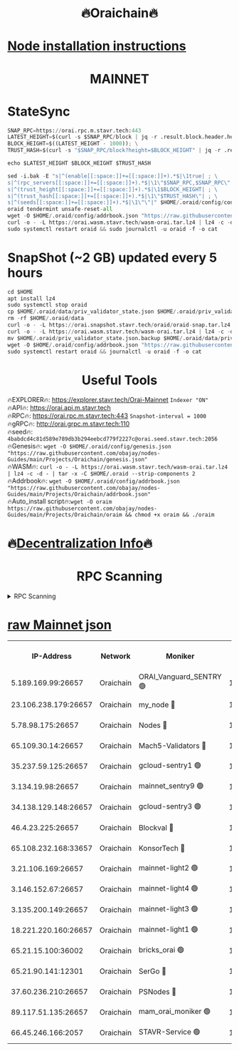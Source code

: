 <h1 align="center"> 🔥Oraichain🔥</h1>

[Node installation instructions](https://github.com/obajay/nodes-Guides/tree/main/Projects/Oraichain)
=
<h1 align="center"> MAINNET</h1>

# StateSync
```python
SNAP_RPC=https://orai.rpc.m.stavr.tech:443
LATEST_HEIGHT=$(curl -s $SNAP_RPC/block | jq -r .result.block.header.height); \
BLOCK_HEIGHT=$((LATEST_HEIGHT - 1000)); \
TRUST_HASH=$(curl -s "$SNAP_RPC/block?height=$BLOCK_HEIGHT" | jq -r .result.block_id.hash)

echo $LATEST_HEIGHT $BLOCK_HEIGHT $TRUST_HASH

sed -i.bak -E "s|^(enable[[:space:]]+=[[:space:]]+).*$|\1true| ; \
s|^(rpc_servers[[:space:]]+=[[:space:]]+).*$|\1\"$SNAP_RPC,$SNAP_RPC\"| ; \
s|^(trust_height[[:space:]]+=[[:space:]]+).*$|\1$BLOCK_HEIGHT| ; \
s|^(trust_hash[[:space:]]+=[[:space:]]+).*$|\1\"$TRUST_HASH\"| ; \
s|^(seeds[[:space:]]+=[[:space:]]+).*$|\1\"\"|" $HOME/.oraid/config/config.toml
oraid tendermint unsafe-reset-all
wget -O $HOME/.oraid/config/addrbook.json "https://raw.githubusercontent.com/obajay/nodes-Guides/main/Projects/Oraichain/addrbook.json"
curl -o - -L https://orai.wasm.stavr.tech/wasm-orai.tar.lz4 | lz4 -c -d - | tar -x -C $HOME/.oraid --strip-components 2
sudo systemctl restart oraid && sudo journalctl -u oraid -f -o cat
```
# SnapShot (~2 GB) updated every 5 hours
```python
cd $HOME
apt install lz4
sudo systemctl stop oraid
cp $HOME/.oraid/data/priv_validator_state.json $HOME/.oraid/priv_validator_state.json.backup
rm -rf $HOME/.oraid/data
curl -o - -L https://orai.snapshot.stavr.tech/oraid/oraid-snap.tar.lz4 | lz4 -c -d - | tar -x -C $HOME/.oraid --strip-components 2
curl -o - -L https://orai.wasm.stavr.tech/wasm-orai.tar.lz4 | lz4 -c -d - | tar -x -C $HOME/.oraid --strip-components 2
mv $HOME/.oraid/priv_validator_state.json.backup $HOME/.oraid/data/priv_validator_state.json
wget -O $HOME/.oraid/config/addrbook.json "https://raw.githubusercontent.com/obajay/nodes-Guides/main/Projects/Oraichain/addrbook.json"
sudo systemctl restart oraid && journalctl -u oraid -f -o cat
```

 <h1 align="center"> Useful Tools</h1>

🔥EXPLORER🔥:     https://explorer.stavr.tech/Orai-Mainnet        `Indexer "ON"` \
🔥API🔥:          https://orai.api.m.stavr.tech \
🔥RPC🔥:          https://orai.rpc.m.stavr.tech:443              `Snapshot-interval = 1000` \
🔥gRPC🔥:         http://orai.grpc.m.stavr.tech:110 \
🔥seed🔥:      `4babdcd4c81d589e789db3b294eebcd779f2227c@orai.seed.stavr.tech:2056` \
🔥Genesis🔥:   `wget -O $HOME/.oraid/config/genesis.json "https://raw.githubusercontent.com/obajay/nodes-Guides/main/Projects/Oraichain/genesis.json"` \
🔥WASM🔥:      `curl -o - -L https://orai.wasm.stavr.tech/wasm-orai.tar.lz4 | lz4 -c -d - | tar -x -C $HOME/.oraid --strip-components 2` \
🔥Addrbook🔥:  `wget -O $HOME/.oraid/config/addrbook.json "https://raw.githubusercontent.com/obajay/nodes-Guides/main/Projects/Oraichain/addrbook.json"` \
🔥Auto_install script🔥:`wget -O oraim https://raw.githubusercontent.com/obajay/nodes-Guides/main/Projects/Oraichain/oraim && chmod +x oraim && ./oraim`

🔥[Decentralization Info](https://github.com/obajay/StateSync-snapshots/tree/main/Projects/Oraichain/Decentralization)🔥
=
<h1 align="center"> RPC Scanning</h1>

<details>
<summary>RPC Scanning</summary>

<h2 align="center"> We scan nodes in real time every 4 hours. And we provide the final result of RPC endpoints.
We cannot influence the operation of these nodes in any way. </h2>


```python
If Voting Power is higher than 0 --> then the Node is a validator of the network and may be subject to attack and be a potential threat to the chain.
```
```python
We marked such validators with a red symbol
```

</details>

[raw Mainnet json](https://rpc-check.oraim.stavr.tech/oraim/rpc-oraim-result.json)
=


<table><tr><th>IP-Address</th><th>Network</th><th>Moniker</th><th>Latest Block Height</th><th>Earliest Block Height</th><th>Catching Up</th><th>Tx Index</th><th>Voting Power</th><th>Scan Time</th></tr><tr><td>5.189.169.99:26657</td><td>Oraichain</td><td>ORAI_Vanguard_SENTRY 🟢</td><td>15957659</td><td>0</td><td>False</td><td>on</td><td>0</td><td>2024-02-27T04:34:20.737717037UTC</td></tr><tr><td>23.106.238.179:26657</td><td>Oraichain</td><td>my_node 🔴</td><td>15957661</td><td>0</td><td>False</td><td>on</td><td>300652</td><td>2024-02-27T04:34:35.727635669UTC</td></tr><tr><td>5.78.98.175:26657</td><td>Oraichain</td><td>Nodes 🔴</td><td>15957663</td><td>0</td><td>False</td><td>off</td><td>166224</td><td>2024-02-27T04:34:44.992500460UTC</td></tr><tr><td>65.109.30.14:26657</td><td>Oraichain</td><td>Mach5-Validators 🔴</td><td>15957667</td><td>0</td><td>False</td><td>off</td><td>644</td><td>2024-02-27T04:35:08.749281916UTC</td></tr><tr><td>35.237.59.125:26657</td><td>Oraichain</td><td>gcloud-sentry1 🟢</td><td>15957658</td><td>1</td><td>False</td><td>on</td><td>0</td><td>2024-02-27T04:34:15.951731939UTC</td></tr><tr><td>3.134.19.98:26657</td><td>Oraichain</td><td>mainnet_sentry9 🟢</td><td>15957662</td><td>1</td><td>False</td><td>on</td><td>0</td><td>2024-02-27T04:34:41.393936043UTC</td></tr><tr><td>34.138.129.148:26657</td><td>Oraichain</td><td>gcloud-sentry3 🟢</td><td>15957665</td><td>1</td><td>False</td><td>on</td><td>0</td><td>2024-02-27T04:34:57.133123523UTC</td></tr><tr><td>46.4.23.225:26657</td><td>Oraichain</td><td>Blockval 🔴</td><td>15957668</td><td>10774049</td><td>False</td><td>off</td><td>286271</td><td>2024-02-27T04:35:13.544661909UTC</td></tr><tr><td>65.108.232.168:33657</td><td>Oraichain</td><td>KonsorTech 🔴</td><td>15957658</td><td>14344801</td><td>False</td><td>off</td><td>50578</td><td>2024-02-27T04:34:15.334299963UTC</td></tr><tr><td>3.21.106.169:26657</td><td>Oraichain</td><td>mainnet-light2 🟢</td><td>15957662</td><td>15275144</td><td>False</td><td>on</td><td>0</td><td>2024-02-27T04:34:38.420480881UTC</td></tr><tr><td>3.146.152.67:26657</td><td>Oraichain</td><td>mainnet-light4 🟢</td><td>15957663</td><td>15275144</td><td>False</td><td>on</td><td>0</td><td>2024-02-27T04:34:44.094745351UTC</td></tr><tr><td>3.135.200.149:26657</td><td>Oraichain</td><td>mainnet-light3 🟢</td><td>15957663</td><td>15275144</td><td>False</td><td>on</td><td>0</td><td>2024-02-27T04:34:47.668433891UTC</td></tr><tr><td>18.221.220.160:26657</td><td>Oraichain</td><td>mainnet-light1 🟢</td><td>15957664</td><td>15643601</td><td>False</td><td>on</td><td>0</td><td>2024-02-27T04:34:54.433246961UTC</td></tr><tr><td>65.21.15.100:36002</td><td>Oraichain</td><td>bricks_orai 🟢</td><td>15957667</td><td>15848470</td><td>False</td><td>on</td><td>0</td><td>2024-02-27T04:35:13.281779614UTC</td></tr><tr><td>65.21.90.141:12301</td><td>Oraichain</td><td>SerGo 🔴</td><td>15957665</td><td>15857665</td><td>False</td><td>off</td><td>1</td><td>2024-02-27T04:34:59.495823378UTC</td></tr><tr><td>37.60.236.210:26657</td><td>Oraichain</td><td>PSNodes 🔴</td><td>15957659</td><td>15923933</td><td>False</td><td>on</td><td>11</td><td>2024-02-27T04:34:21.188163545UTC</td></tr><tr><td>89.117.51.135:26657</td><td>Oraichain</td><td>mam_orai_moniker 🟢</td><td>15957658</td><td>15951001</td><td>False</td><td>on</td><td>0</td><td>2024-02-27T04:34:16.231873524UTC</td></tr><tr><td>66.45.246.166:2057</td><td>Oraichain</td><td>STAVR-Service 🟢</td><td>15957666</td><td>15954601</td><td>False</td><td>on</td><td>0</td><td>2024-02-27T04:35:02.125123666UTC</td></tr></table>
